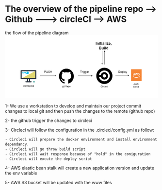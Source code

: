 # The overview of the pipeline repo --> Github ---> circleCI --> AWS

the flow of the pipeline diagram 
![the overview of the pipeline](2.png)<br>

1- We use a workstation to develop and maintain our project commit changes to local git and then push the changes to the remote (github repo) 

2- the github trigger the changes to circleci
 
3- Circleci will follow the configuration in the .circleci/config.yml as follow:  

    - Circleci will prepare the docker environment and install environment dependancy.
    - Circleci will go throw build script
    - Circleci will wait response because of "hold" in the coniguration
    - Circleci will excute the deploy script
    
4- AWS elastic bean stalk will create a new application version and update the env variable

5- AWS S3 bucket will be updated with the www files
